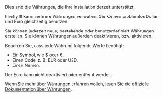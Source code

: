 Dies sind die Währungen, die Ihre Installation derzeit unterstützt.

Firefly III kann mehrere Währungen verwalten. Sie können problemlos Dollar und Euro gleichzeitig benutzen.

Sie können jederzeit neue, bestehende oder benutzerdefiniert Währungen erstellen. Sie können Währungen außerdem deaktivieren, bzw. aktivieren.

Beachten Sie, dass jede Währung folgende Werte benötigt:

- Ein Symbol, wie $ oder €.
- Einen Code, z. B. EUR oder USD.
- Einen Namen.

Der Euro kann nicht deaktiviert oder entfernt werden.

Wenn Sie mehr über Währungen erfahren wollen, lesen Sie die [offizielle Dokumentation über Währungen](https://docs.firefly-iii.org/concepts/currencies).